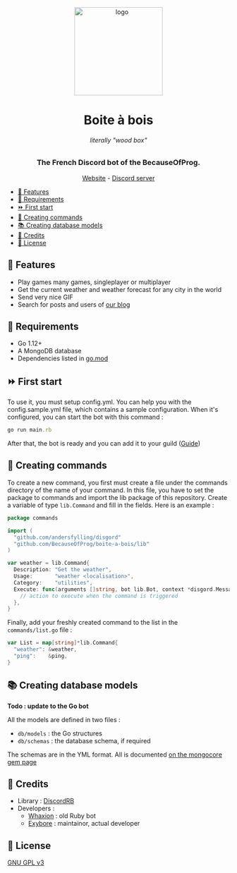 <div align="center">
  <img src="https://cdn.becauseofprog.fr/v2/projects/boite-a-bois.png" width="200" alt="logo">
  <h1>Boite à bois</h1>
  <h6><i>literally "wood box"</i></h6>
  <h3>The French Discord bot of the BecauseOfProg.</h3>
  <a href="https://becauseofprog.fr">Website</a> - <a href="https://discord.becauseofprog.fr">Discord server</a>
</div>

- [🌈 Features](#-features)
- [📲 Requirements](#-requirements)
- [⏩ First start](#-first-start)
- [🔧 Creating commands](#-creating-commands)
- [📚 Creating database models](#-creating-database-models)
- [📜 Credits](#-credits)
- [🔐 License](#-license)

## 🌈 Features

- Play games many games, singleplayer or multiplayer
- Get the current weather and weather forecast for any city in the world
- Send very nice GIF
- Search for posts and users of [our blog](https://becauseofprog.fr)

## 📲 Requirements

- Go 1.12+
- A MongoDB database
- Dependencies listed in [go.mod](go.mod)

## ⏩ First start

To use it, you must setup config.yml. You can help you with the config.sample.yml file, which contains a sample configuration.
When it's configured, you can start the bot with this command :

```ruby
go run main.rb
```

After that, the bot is ready and you can add it to your guild ([Guide](https://discordapp.com/developers/docs/topics/oauth2#bot-authorization-flow))

## 🔧 Creating commands

To create a new command, you first must create a file under the commands directory of the name of your command.
In this file, you have to set the package to commands and import the lib package of this repository.
Create a variable of type `lib.Command` and fill in the fields.
Here is an example :

```go
package commands

import (
  "github.com/andersfylling/disgord"
  "github.com/BecauseOfProg/boite-a-bois/lib"
)

var weather = lib.Command{
  Description: "Get the weather",
  Usage:       "weather <localisation>",
  Category:    "utilities",
  Execute: func(arguments []string, bot lib.Bot, context *disgord.MessageCreate) {
    // action to execute when the command is triggered
  },
}
```

Finally, add your freshly created command to the list in the `commands/list.go` file :

```go
var List = map[string]*lib.Command{
  "weather": &weather,
  "ping":    &ping,
}
```

## 📚 Creating database models

**Todo : update to the Go bot**

All the models are defined in two files :

- `db/models` : the Go structures
- `db/schemas` : the database schema, if required

The schemas are in the YML format. All is documented [on the mongocore gem page](https://github.com/fugroup/mongocore)

## 📜 Credits

- Library : [DiscordRB](https://github.com/meew0/discordrb)
- Developers :
  - [Whaxion](https://github.com/whaxion) : old Ruby bot
  - [Exybore](https://github.com/exybore) : maintainor, actual developer

## 🔐 License

[GNU GPL v3](LICENSE)
